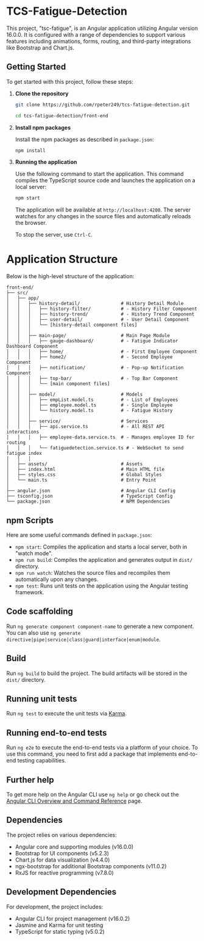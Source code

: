 # TCS-Fatigue-Detection

This project, "tsc-fatigue", is an Angular application utilizing Angular version 16.0.0. It is configured with a range of dependencies to support various features including animations, forms, routing, and third-party integrations like Bootstrap and Chart.js.

## Getting Started

To get started with this project, follow these steps:

1. **Clone the repository**

   ```bash
   git clone https://github.com/rpeter249/tcs-fatigue-detection.git

   cd tcs-fatigue-detection/front-end
   ```

2. **Install npm packages**

   Install the npm packages as described in `package.json`:

   ```bash
   npm install
   ```

3. **Running the application**

   Use the following command to start the application. This command compiles the TypeScript source code and launches the application on a local server:

   ```bash
   npm start
   ```

   The application will be available at `http://localhost:4200`. The server watches for any changes in the source files and automatically reloads the browser.

   To stop the server, use `Ctrl-C`.


# Application Structure

Below is the high-level structure of the application:

```
front-end/
├── src/
│   ├── app/
│   │   ├── history-detail/               # History Detail Module
│   │   │   ├── history-filter/           # - History Filter Component
│   │   │   ├── history-trend/            # - History Trend Component
│   │   │   ├── user-detail/              # - User Detail Component
│   │   │   └── [history-detail component files]
│   │   │
│   │   ├── main-page/                    # Main Page Module
│   │   │   ├── gauge-dashboard/          # - Fatigue Indicator Dashboard Component
│   │   │   ├── home/                     # - First Employee Component
│   │   │   ├── home2/                    # - Second Employee Component
│   │   │   ├── notification/             # - Pop-up Notification Component
│   │   │   ├── top-bar/                  # - Top Bar Component
│   │   │   └── [main component files]
│   │   │
│   │   ├── model/                        # Models
│   │   │   ├── empList.model.ts          # - List of Employees
│   │   │   ├── employee.model.ts         # - Single Employee
│   │   │   └── history.model.ts          # - Fatigue History
│   │   │
│   │   ├── service/                      # Services
│   │   │   ├── api.service.ts            # - All REST API interactions
│   │   │   ├── employee-data.service.ts  # - Manages employee ID for routing
│   │   │   └── fatiguedetection.service.ts # - WebSocket to send fatigue index
│   │   │
│   ├── assets/                           # Assets
│   ├── index.html                        # Main HTML file
│   ├── styles.css                        # Global Styles
│   └── main.ts                           # Entry Point
│
├── angular.json                          # Angular CLI Config
├── tsconfig.json                         # TypeScript Config
└── package.json                          # NPM Dependencies

```


## npm Scripts

Here are some useful commands defined in `package.json`:

- `npm start`: Compiles the application and starts a local server, both in "watch mode".
- `npm run build`: Compiles the application and generates output in `dist/` directory.
- `npm run watch`: Watches the source files and recompiles them automatically upon any changes.
- `npm test`: Runs unit tests on the application using the Angular testing framework.


## Code scaffolding

Run `ng generate component component-name` to generate a new component. You can also use `ng generate directive|pipe|service|class|guard|interface|enum|module`.

## Build

Run `ng build` to build the project. The build artifacts will be stored in the `dist/` directory.

## Running unit tests

Run `ng test` to execute the unit tests via [Karma](https://karma-runner.github.io).

## Running end-to-end tests

Run `ng e2e` to execute the end-to-end tests via a platform of your choice. To use this command, you need to first add a package that implements end-to-end testing capabilities.

## Further help

To get more help on the Angular CLI use `ng help` or go check out the [Angular CLI Overview and Command Reference](https://angular.io/cli) page.

## Dependencies

The project relies on various dependencies:

- Angular core and supporting modules (v16.0.0)
- Bootstrap for UI components (v5.2.3)
- Chart.js for data visualization (v4.4.0)
- ngx-bootstrap for additional Bootstrap components (v11.0.2)
- RxJS for reactive programming (v7.8.0)

## Development Dependencies

For development, the project includes:

- Angular CLI for project management (v16.0.2)
- Jasmine and Karma for unit testing
- TypeScript for static typing (v5.0.2)
